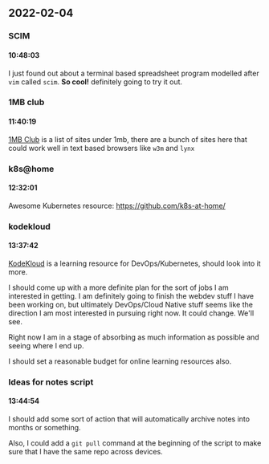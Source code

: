 ## 2022-02-04

### **SCIM**
#### 10:48:03
I just found out about a terminal based spreadsheet program modelled after `vim` called `scim`.  **So cool!** definitely going to try it out.

### **1MB club**
#### 11:40:19
[1MB Club](https://1mb.club) is a list of sites under 1mb, there are a bunch of sites here that could work well in text based browsers like `w3m` and `lynx`

### **k8s@home**
#### 12:32:01
Awesome Kubernetes resource: https://github.com/k8s-at-home/

### **kodekloud**
#### 13:37:42
[KodeKloud](kodekloud.com) is a learning resource for DevOps/Kubernetes, should look into it more.

I should come up with a more definite plan for the sort of jobs I am interested in getting.  I am definitely going to finish the webdev stuff I have been working on, but ultimately DevOps/Cloud Native stuff seems like the direction I am most interested in pursuing right now.  It could change.  We'll see. 

Right now I am in a stage of absorbing as much information as possible and seeing where I end up.

I should set a reasonable budget for online learning resources also.

### **Ideas for notes script**
#### 13:44:54
I should add some sort of action that will automatically archive notes into months or something.

Also, I could add a `git pull` command at the beginning of the script to make sure that I have the same repo across devices.
